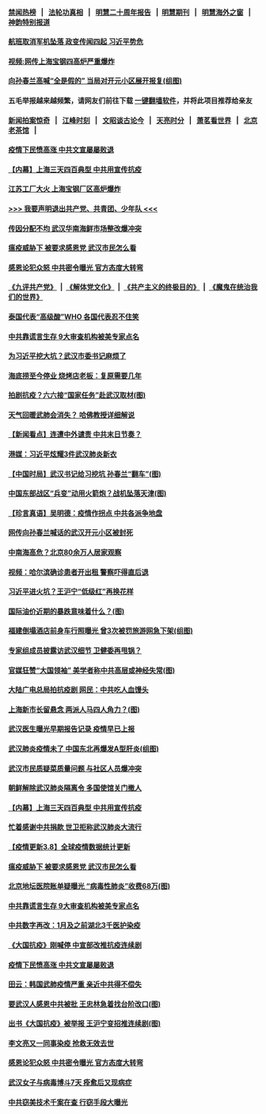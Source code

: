 #### [禁闻热榜](热点新闻.md?=0)  &nbsp;&nbsp;|&nbsp;&nbsp; [法轮功真相](https://github.com/gfw-breaker/truth/blob/master/README.md?=0) &nbsp;&nbsp;|&nbsp;&nbsp; [明慧二十周年报告](https://github.com/gfw-breaker/mh-reports/blob/master/README.md?=0) &nbsp;&nbsp;|&nbsp;&nbsp;[明慧期刊](https://github.com/gfw-breaker/mh-qikan) &nbsp;&nbsp;|&nbsp;&nbsp; [明慧海外之窗](https://github.com/gfw-breaker/mh-news/blob/master/README.md?=0) &nbsp;&nbsp;|&nbsp;&nbsp; [神韵特别报道](https://github.com/gfw-breaker/mh-news/blob/master/shenyun.md?=0)
#### [ 航班取消军机坠落 政变传闻四起 习近平势危](https://github.com/gfw-breaker/banned-news/blob/master/pages/nsc413/n11925467.md)
#### [ 视频:网传上海宝钢四高炉严重爆炸](https://github.com/gfw-breaker/banned-news/blob/master/pages/p1/925542.md)
#### [ 向孙春兰高喊“全是假的” 当局对开元小区展开报复(组图)](https://github.com/gfw-breaker/banned-news/blob/master/pages/p1/925541.md)
#### 五毛举报越来越频繁，请网友们前往下载 [一键翻墙软件](https://github.com/gfw-breaker/ssr-accounts)，并将此项目推荐给亲友
#### [新闻拍案惊奇](https://github.com/gfw-breaker/banned-news/blob/master/pages/link4.md) &nbsp;&nbsp;|&nbsp;&nbsp; [江峰时刻](https://github.com/gfw-breaker/banned-news/blob/master/pages/link4.md) &nbsp;&nbsp;|&nbsp;&nbsp; [文昭谈古论今](https://github.com/gfw-breaker/banned-news/blob/master/pages/link4.md) &nbsp;&nbsp;|&nbsp;&nbsp; [天亮时分](https://github.com/gfw-breaker/banned-news/blob/master/pages/link4.md) &nbsp;&nbsp;|&nbsp;&nbsp; [萧茗看世界](https://github.com/gfw-breaker/banned-news/blob/master/pages/link4.md) &nbsp;&nbsp;|&nbsp;&nbsp; [北京老茶馆](https://github.com/gfw-breaker/banned-news/blob/master/pages/link4.md) &nbsp;&nbsp;|&nbsp;&nbsp; 
#### [ 疫情下民愤高涨 中共文宣屡屡败退](https://github.com/gfw-breaker/banned-news/blob/master/pages/nf4514/n11924861.md)
#### [ 【内幕】上海三天四百典型 中共用宣传抗疫](https://github.com/gfw-breaker/banned-news/blob/master/pages/nf4514/n11921802.md)
#### [ 江苏工厂大火 上海宝钢厂区高炉爆炸](https://github.com/gfw-breaker/banned-news/blob/master/pages/nsc413/n11925205.md)
#### [>>> 我要声明退出共产党、共青团、少年队 <<<](https://github.com/begood0513/goodnews/blob/master/quit/letter.md) 
#### [ 传因分配不均 武汉华南海鲜市场整改爆冲突](https://github.com/gfw-breaker/banned-news/blob/master/pages/nsc413/n11925140.md)
#### [ 瘟疫威胁下 被要求感恩党 武汉市民怎么看](https://github.com/gfw-breaker/banned-news/blob/master/pages/nf4514/n11925201.md)
#### [ 感恩论犯众怒 中共密令曝光 官方态度大转弯](https://github.com/gfw-breaker/banned-news/blob/master/pages/nsc413/n11925865.md)
#### [《九评共产党》](https://github.com/begood0513/9ping.md/blob/master/README.md) &nbsp;|&nbsp; [《解体党文化》](../../../../jtdwh.md/blob/master/README.md)  &nbsp;|&nbsp; [《共产主义的终极目的》](../../../../gczydzjmd.md/blob/master/README.md) &nbsp;|&nbsp; [《魔鬼在统治我们的世界》](../../../../mgztzwmdsj.md/blob/master/README.md) 
#### [ 泰国代表“高级酸”WHO 各国代表忍不住笑](https://github.com/gfw-breaker/banned-news/blob/master/pages/nsc413/n11924689.md)
#### [ 中共靠谎言生存 9大审查机构被美专家点名](https://github.com/gfw-breaker/banned-news/blob/master/pages/nf4514/n11925444.md)
#### [ 为习近平挖大坑？武汉市委书记麻烦了](https://github.com/gfw-breaker/banned-news/blob/master/pages/prog1138/a102795350.md)
#### [ 海底捞至今停业 烧烤店老板：复原需要几年](https://github.com/gfw-breaker/banned-news/blob/master/pages/nsc413/n11925550.md)
#### [ 拍剧抗疫？六六接“国家任务”赴武汉取材(图)](https://github.com/gfw-breaker/banned-news/blob/master/pages/p1/925538.md)
#### [ 天气回暖武肺会消失？ 哈佛教授详细解说](https://github.com/gfw-breaker/banned-news/blob/master/pages/nf4514/n11925747.md)
#### [ 【新闻看点】连遭中外谴责 中共末日节奏？](https://github.com/gfw-breaker/banned-news/blob/master/pages/nf4514/n11923402.md)
#### [ 港媒：习近平炫耀3件武汉肺炎新衣](https://github.com/gfw-breaker/banned-news/blob/master/pages/prog1138/a102795129.md)
#### [ 【中国时局】武汉书记给习挖坑 孙春兰“翻车”(图)](https://github.com/gfw-breaker/banned-news/blob/master/pages/p2/925522.md)
#### [ 中国东部战区“兵变”动用火箭炮？战机坠落天津(图)](https://github.com/gfw-breaker/banned-news/blob/master/pages/p1/925495.md)
#### [ 【珍言真语】吴明德：疫情作拐点 中共各派争地盘](https://github.com/gfw-breaker/banned-news/blob/master/pages/nsc413/n11925299.md)
#### [ 网传向孙春兰喊话的武汉开元小区被封死](https://github.com/gfw-breaker/banned-news/blob/master/pages/nsc413/n11924963.md)
#### [ 中南海高危？北京80余万人居家观察](https://github.com/gfw-breaker/banned-news/blob/master/pages/prog1138/a102794177.md)
#### [ 视频：哈尔滨确诊患者开出租 警察吓得直后退](https://github.com/gfw-breaker/banned-news/blob/master/pages/nsc413/n11926591.md)
#### [ 习近平进火坑？王沪宁“低级红”再换花样](https://github.com/gfw-breaker/banned-news/blob/master/pages/prog1138/a102795306.md)
#### [ 国际油价近期的暴跌意味着什么？(图)](https://github.com/gfw-breaker/banned-news/blob/master/pages/p5/925560.md)
#### [ 福建倒塌酒店前身车行照曝光 曾3次被罚旅游网急下架(组图)](https://github.com/gfw-breaker/banned-news/blob/master/pages/p1/925540.md)
#### [ 专家组成员披露访武汉细节 卫健委再甩锅？](https://github.com/gfw-breaker/banned-news/blob/master/pages/nsc413/n11925454.md)
#### [ 官媒狂赞“大国领袖” 美学者称中共高层或神经失常(图)](https://github.com/gfw-breaker/banned-news/blob/master/pages/p2/925605.md)
#### [ 大陆广电总局拍抗疫剧 网民：中共吃人血馒头](https://github.com/gfw-breaker/banned-news/blob/master/pages/nsc413/n11925131.md)
#### [ 上海新市长留悬念 两派人马四人角力？(图)](https://github.com/gfw-breaker/banned-news/blob/master/pages/p2/925529.md)
#### [ 武汉医生曝光早期报告记录 疫情早已上报](https://github.com/gfw-breaker/banned-news/blob/master/pages/nsc413/n11925562.md)
#### [ 武汉肺炎疫情未了 中国东北再爆发A型肝炎(组图)](https://github.com/gfw-breaker/banned-news/blob/master/pages/p1/925530.md)
#### [ 武汉市民质疑菜质量问题 与社区人员爆冲突](https://github.com/gfw-breaker/banned-news/blob/master/pages/nsc413/n11926975.md)
#### [ 朝鲜解除武汉肺炎隔离令 多国使馆关门撤人](https://github.com/gfw-breaker/banned-news/blob/master/pages/nsc413/n11926849.md)
#### [ 【内幕】上海三天四百典型 中共用宣传抗疫](https://github.com/gfw-breaker/banned-news/blob/master/pages/nsc413/n11921802.md)
#### [ 忙着感谢中共捐款 世卫拒称武汉肺炎大流行](https://github.com/gfw-breaker/banned-news/blob/master/pages/nf4514/n11924807.md)
#### [ 【疫情更新3.8】全球疫情数据统计更新](https://github.com/gfw-breaker/banned-news/blob/master/pages/nf4514/n11923562.md)
#### [ 瘟疫威胁下 被要求感恩党 武汉市民怎么看](https://github.com/gfw-breaker/banned-news/blob/master/pages/nsc413/n11925201.md)
#### [ 北京地坛医院账单疑曝光 “病毒性肺炎”收费68万(图)](https://github.com/gfw-breaker/banned-news/blob/master/pages/p1/925534.md)
#### [ 中共靠谎言生存 9大审查机构被美专家点名](https://github.com/gfw-breaker/banned-news/blob/master/pages/nsc413/n11925444.md)
#### [ 中共数字再改：1月及之前湖北3千医护染疫](https://github.com/gfw-breaker/banned-news/blob/master/pages/nsc413/n11925415.md)
#### [ 《大国抗疫》刚喊停 中宣部改推抗疫连续剧](https://github.com/gfw-breaker/banned-news/blob/master/pages/nsc413/n11925007.md)
#### [ 疫情下民愤高涨 中共文宣屡屡败退](https://github.com/gfw-breaker/banned-news/blob/master/pages/nsc413/n11924861.md)
#### [ 田云：韩国武肺疫情严重 亲近中共得不偿失](https://github.com/gfw-breaker/banned-news/blob/master/pages/nf4514/n11926564.md)
#### [ 要武汉人感恩中共被批 王忠林急着找台阶改口(图)](https://github.com/gfw-breaker/banned-news/blob/master/pages/p2/925594.md)
#### [ 出书《大国抗疫》被举报 王沪宁变招推连续剧(图)](https://github.com/gfw-breaker/banned-news/blob/master/pages/p2/925533.md)
#### [ 李文亮又一同事染疫 抢救无效去世](https://github.com/gfw-breaker/banned-news/blob/master/pages/nsc413/n11925933.md)
#### [ 感恩论犯众怒 中共密令曝光 官方态度大转弯](https://github.com/gfw-breaker/banned-news/blob/master/pages/nf4514/n11925865.md)
#### [ 武汉女子与病毒博斗7天 痊愈后又现病症](https://github.com/gfw-breaker/banned-news/blob/master/pages/nf4514/n11925116.md)
#### [ 中共窃美技术千案在查 行窃手段大曝光](https://github.com/gfw-breaker/banned-news/blob/master/pages/nf4514/n11874117.md)
